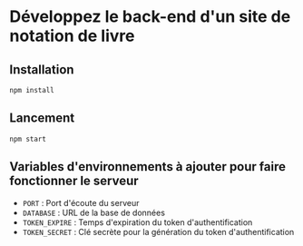 # Développez le back-end d'un site de notation de livre

## Installation
`npm install`

## Lancement
`npm start`

## Variables d'environnements à ajouter pour faire fonctionner le serveur
- `PORT` : Port d'écoute du serveur
- `DATABASE` : URL de la base de données
- `TOKEN_EXPIRE` : Temps d'expiration du token d'authentification
- `TOKEN_SECRET` : Clé secrète pour la génération du token d'authentification